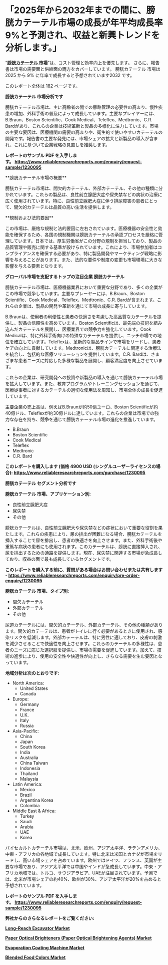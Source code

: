<p><h1>「2025年から2032年までの間に、膀胱カテーテル市場の成長が年平均成長率9%と予測され、収益と新興トレンドを分析します。」</h1></p><p>&ldquo;<strong><a href="https://www.reliableresearchreports.com/vesical-catheter-r1230095?utm_campaign=107&utm_medium=9&utm_source=Github&utm_content=ia&utm_term=16012025&utm_id=vesical-catheter">膀胱カテーテル 市場</a></strong>&rdquo;は、コスト管理と効率向上を優先します。 さらに、報告書は市場の需要面と供給面の両方をカバーしています。 膀胱カテーテル 市場は 2025 から 9% に年率で成長すると予想されています2032 です。</p>
<p>このレポート全体は 182 ページです。</p>
<p><strong>膀胱カテーテル 市場分析です</strong></p>
<p><p>膀胱カテーテル市場は、主に高齢者の間での尿路管理の必要性の高まり、慢性疾患の増加、外科手術の普及によって成長しています。主要なプレイヤーには、B.Braun、Boston Scientific、Cook Medical、Teleflex、Medtronic、C.R. Bardがあり、これらの企業は技術革新と製品の多様化に注力しています。市場の主要な要因は、医療機関の需要の高まりや、衛生的で使いやすいカテーテルの開発です。報告書の主要な発見には、市場シェアの拡大と新製品の導入が含まれ、これに基づいて企業戦略の見直しを推奨します。</p></p>
<p><strong>レポートのサンプル PDF を入手します。&nbsp;<a href="https://www.reliableresearchreports.com/enquiry/request-sample/1230095?utm_campaign=107&utm_medium=9&utm_source=Github&utm_content=ia&utm_term=16012025&utm_id=vesical-catheter">https://www.reliableresearchreports.com/enquiry/request-sample/1230095</a></strong></p>
<p><p>**膀胱カテーテル市場の概要**</p><p>膀胱カテーテル市場は、間欠的カテーテル、外部カテーテル、その他の種類に分かれています。これらの製品は、良性前立腺肥大症や尿失禁などの病状の治療に広く使用されています。特に、良性前立腺肥大症に伴う排尿障害の患者にとって、間欠的カテーテルは品質の高い生活を提供します。</p><p>**規制および法的要因**</p><p>この市場は、厳格な規制と法的要因に左右されています。医療機器の安全性と効能を確保するため、各国の規制機関は膀胱カテーテルの承認プロセスを厳格に管理しています。日本では、厚生労働省がこの分野の規制を担当しており、製品の品質管理や販売に関する基準が設けられています。これにより、市場参加者はコンプライアンスを確保する必要があり、特に製品開発やマーケティング戦略に影響を与えることがあります。また、法的な要件や制度の変更も市場環境に大きな影響を与える要素となります。</p></p>
<p><strong>グローバル市場を支配するトップの注目企業 膀胱カテーテル</strong></p>
<p><p>膀胱カテーテル市場は、医療機器業界において重要な分野であり、多くの企業がこの市場で競争しています。主要なプレーヤーには、B.Braun、Boston Scientific、Cook Medical、Teleflex、Medtronic、C.R. Bardが含まれます。これらの企業は、製品の開発や革新を通じて市場の成長に寄与しています。</p><p>B.Braunは、使用者の利便性と患者の快適さを考慮した高品質なカテーテルを提供し、製品の信頼性を高めています。Boston Scientificは、最先端の技術を組み込んだカテーテルを展開し、医療業界での競争力を強化しています。Cook Medicalは、特に外科手術向けの特殊なカテーテルを提供し、ニッチ市場での地位を確立しています。Teleflexは、革新的な製品ラインで市場をリードし、患者ケアの向上に貢献しています。Medtronicは、膀胱カテーテルに関連する治療法を統合し、包括的な医療ソリューションを提供しています。C.R. Bardは、さまざまな患者ニーズに対応した多様な製品を展開し、顧客満足度を向上させています。</p><p>これらの企業は、研究開発への投資や新製品の導入を通じて膀胱カテーテル市場を拡大しています。また、教育プログラムやトレーニングセッションを通じて、医療従事者に対するカテーテルの適切な使用法を周知し、市場全体の成長を促進しています。</p><p>主要企業の売上高は、例えばB.Braunが約50億ユーロ、Boston Scientificが約40億ドル、Teleflexが約30億ドルに達しています。これらの企業は市場での強力な存在を持ち、競争を通じて膀胱カテーテル市場の進化を推進しています。</p></p>
<p><ul><li>B.Braun</li><li>Boston Scientific</li><li>Cook Medical</li><li>Teleflex</li><li>Medtronic</li><li>C.R. Bard</li></ul></p>
<p><strong>このレポートを購入します (価格 4900 USD (シングルユーザーライセンスの場合):&nbsp;<a href="https://www.reliableresearchreports.com/purchase/1230095?utm_campaign=107&utm_medium=9&utm_source=Github&utm_content=ia&utm_term=16012025&utm_id=vesical-catheter">https://www.reliableresearchreports.com/purchase/1230095</a></strong></p>
<p><strong>膀胱カテーテル セグメント分析です</strong></p>
<p><strong>膀胱カテーテル 市場、アプリケーション別:</strong></p>
<p><ul><li>良性前立腺肥大症</li><li>尿失禁</li><li>その他</li></ul></p>
<p><p>膀胱カテーテルは、良性前立腺肥大や尿失禁などの症状において重要な役割を果たします。これらの疾患により、尿の排出が困難になる場合、膀胱カテーテルを挿入することで尿を排出し、患者の快適さを向上させます。また、外科手術後や重篤な病状の患者にも使用されます。このカテーテルは、膀胱に直接挿入され、尿を排出するための通路を提供します。現在、尿失禁に関連する市場が急成長しており、収益の面で最も成長しているセグメントです。</p></p>
<p><strong>このレポートを購入する前に、質問がある場合はお問い合わせまたは共有します - <a href="https://www.reliableresearchreports.com/enquiry/pre-order-enquiry/1230095?utm_campaign=107&utm_medium=9&utm_source=Github&utm_content=ia&utm_term=16012025&utm_id=vesical-catheter">https://www.reliableresearchreports.com/enquiry/pre-order-enquiry/1230095</a></strong></p>
<p><strong>膀胱カテーテル 市場、タイプ別:</strong></p>
<p><ul><li>間欠カテーテル</li><li>外部カテーテル</li><li>その他</li></ul></p>
<p><p>尿道カテーテルには、間欠的カテーテル、外部カテーテル、その他の種類があります。間欠的カテーテルは、患者がトイレに行く必要があるときに使用され、感染リスクを低減します。外部カテーテルは、特に男性に適しており、皮膚の刺激を減少させることで快適性を向上させます。これらのカテーテルの多様性は、患者のニーズに応じた選択肢を提供し、市場の需要を促進しています。加えて、技術の進歩により、使用の安全性や快適性が向上し、さらなる需要を生む要因となっています。</p></p>
<p><strong>地域分析は次のとおりです:</strong></p>
<p><ul>
    <li>
        North America:
        <ul>
            <li>United States</li>
            <li>Canada</li>
        </ul>
    </li>
    <li>
        Europe:
        <ul>
            <li>Germany</li>
            <li>France</li>
            <li>U.K.</li>
            <li>Italy</li>
            <li>Russia</li>
        </ul>
    </li>
    <li>
        Asia-Pacific:
        <ul>
            <li>China</li>
            <li>Japan</li>
            <li>South Korea</li>
            <li>India</li>
            <li>Australia</li>
            <li>China Taiwan</li>
            <li>Indonesia</li>
            <li>Thailand</li>
            <li>Malaysia</li>
        </ul>
    </li>
    <li>
        Latin America:
        <ul>
            <li>Mexico</li>
            <li>Brazil</li>
            <li>Argentina Korea</li>
            <li>Colombia</li>
        </ul>
    </li>
    <li>
        Middle East & Africa:
        <ul>
            <li>Turkey</li>
            <li>Saudi</li>
            <li>Arabia</li>
            <li>UAE</li>
            <li>Korea</li>
        </ul>
    </li>
    </ul></p>
<p><p>バイセカルトカテーテル市場は、北米、欧州、アジア太平洋、ラテンアメリカ、中東・アフリカの各地域で成長しています。特に北米は米国とカナダが市場をリードし、高い市場シェアを占めています。欧州ではドイツ、フランス、英国が主要な市場であり、アジア太平洋では中国やインドが急成長しています。中東・アフリカ地域では、トルコ、サウジアラビア、UAEが注目されています。予測では、北米が市場シェアの約40%、欧州が30%、アジア太平洋が20%を占めると予想されています。</p></p>
<p><strong>レポートのサンプル PDF を入手します。&nbsp;<a href="https://www.reliableresearchreports.com/enquiry/request-sample/1230095?utm_campaign=107&utm_medium=9&utm_source=Github&utm_content=ia&utm_term=16012025&utm_id=vesical-catheter">https://www.reliableresearchreports.com/enquiry/request-sample/1230095</a></strong></p>
<p><strong></strong></p>
<p><strong></strong></p>
<p><strong></strong></p>
<p><strong></strong></p>
<p><strong>弊社からのさらなるレポートをご覧ください:</strong></p>
<p><strong><p><a href="https://github.com/maclarensidney/Market-Research-Report-List-1/blob/main/long-reach-excavator-market.md?utm_campaign=107&utm_medium=9&utm_source=Github&utm_content=ia&utm_term=16012025&utm_id=vesical-catheter">Long-Reach Excavator Market</a></p><p><a href="https://github.com/sofayahoo2023/Market-Research-Report-List-6/blob/main/paper-optical-brighteners-paper-optical-brightening-agents-market.md?utm_campaign=107&utm_medium=9&utm_source=Github&utm_content=ia&utm_term=16012025&utm_id=vesical-catheter">Paper Optical Brighteners (Paper Optical Brightening Agents) Market</a></p><p><a href="https://github.com/DianaWilson796/Market-Research-Report-List-1/blob/main/evaporation-coating-machine-market.md?utm_campaign=107&utm_medium=9&utm_source=Github&utm_content=ia&utm_term=16012025&utm_id=vesical-catheter">Evaporation Coating Machine Market</a></p><p><a href="https://github.com/joannesouthgate/Market-Research-Report-List-5/blob/main/blended-food-colors-market.md?utm_campaign=107&utm_medium=9&utm_source=Github&utm_content=ia&utm_term=16012025&utm_id=vesical-catheter">Blended Food Colors Market</a></p></strong></p>